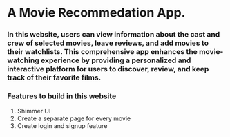 # A Movie Recommedation App.

### In this website, users can view information about the cast and crew of selected movies, leave reviews, and add movies to their watchlists. This comprehensive app enhances the movie-watching experience by providing a personalized and interactive platform for users to discover, review, and keep track of their favorite films.



### Features to build in this website
1. Shimmer UI
2. Create a separate page for every movie
3. Create login and signup feature